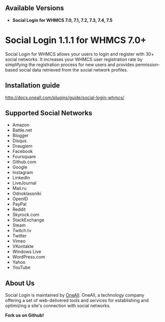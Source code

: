 ## Available Versions
* **Social Login for WHMCS 7.0, 7.1, 7.2, 7.3, 7.4, 7.5**

# Social Login 1.1.1 for WHMCS 7.0+
Social Login for WHMCS allows your users to login and register with 30+ social networks. 
It increases your WHMCS user registration rate by simplifying the registration process for 
new users and provides permission-based social data retrieved from the social network profiles.


## Installation guide
http://docs.oneall.com/plugins/guide/social-login-whmcs/

## Supported Social Networks
* Amazon
* Battle.net
* Blogger
* Disqus
* Draugiem
* Facebook
* Foursquare
* Github.com
* Google
* Instagram
* LinkedIn
* LiveJournal
* Mail.ru
* Odnoklassniki
* OpenID
* PayPal
* Reddit
* Skyrock.com
* StackExchange
* Steam
* Twitch.tv
* Twitter
* Vimeo
* VKontakte
* Windows Live
* WordPress.com
* Yahoo
* YouTube

## About Us
Social Login is maintained by [OneAll](http://www.oneall.com/). OneAll, a technology company offering a set of 
web-delivered tools and services for establishing and optimizing a site's connection with social networks.

**Fork us on Github!**
